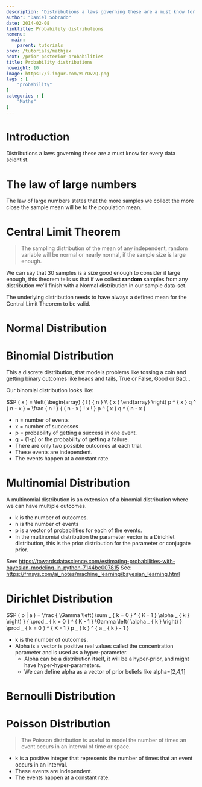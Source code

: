 ```yaml
---
description: "Distributions a laws governing these are a must know for every data scientist."
author: "Daniel Sobrado"
date: 2014-02-08
linktitle: Probability distributions
nomenu:
  main:
    parent: tutorials
prev: /tutorials/mathjax
next: /prior-posterior-probabilities
title: Probability distributions
noweight: 10
image: https://i.imgur.com/WLrOv2Q.png
tags : [
    "probability"
]
categories : [
    "Maths"
]
---
```


# Introduction

Distributions a laws governing these are a must know for every data scientist.

# The law of large numbers

The law of large numbers states that the more samples we collect the more close the sample mean will be to the population mean.

# Central Limit Theorem

>  The sampling distribution of the mean of any independent, random variable will be normal or nearly normal, if the sample size is large enough.

We can say that 30 samples is a size good enough to consider it large enough, this theorem tells us that if we collect **random** samples from any distribution we'll finish with a Normal distribution in our sample data-set.

The underlying distribution needs to have always a defined mean for the Central Limit Theorem to be valid.

# Normal Distribution

# Binomial Distribution

This a discrete distribution, that models problems like tossing a coin and getting binary outcomes like heads and tails, True or False, Good or Bad...

Our binomial distribution looks like:

<div id="el"><span>$$P ( x ) = \left( \begin{array} { l } { n } \\ { x } \end{array} \right) p ^ { x } q ^ { n - x } = \frac { n ! } { ( n - x ) ! x ! } p ^ { x } q ^ { n - x }</span></div>

* n = number of events
* x = number of successes
* p = probability of getting a success in one event.
* q = (1-p) or the probability of getting a failure.
* There are only two possible outcomes at each trial.
* These events are independent.
* The events happen at a constant rate.

# Multinomial Distribution

A multinomial distribution is an extension of a binomial distribution where we can have multiple outcomes.

* k is the number of outcomes.
* n is the number of events
* p is a vector of probabilities for each of the events.
* In the multinomial distribution the parameter vector is a Dirichlet distribution, this is the prior distribution for the parameter or conjugate prior.

See: https://towardsdatascience.com/estimating-probabilities-with-bayesian-modeling-in-python-7144be007815
See: https://frnsys.com/ai_notes/machine_learning/bayesian_learning.html

# Dirichlet Distribution

<div id="el"><span>$$P ( p | a ) = \frac { \Gamma \left( \sum _ { k = 0 } ^ { K - 1 } \alpha _ { k } \right) } { \prod _ { k = 0 } ^ { K - 1 } \Gamma \left( \alpha _ { k } \right) } \prod _ { k = 0 } ^ { K - 1 } p _ { k } ^ { a _ { k } - 1 }</span></div>

* k is the number of outcomes.
* Alpha is a vector is positive real values called the concentration parameter and is used as a hyper-parameter. 
    * Alpha can be a distribution itself, it will be a hyper-prior, and might have hyper-hyper-parameters.
    * We can define alpha as a vector of prior beliefs like alpha=[2,4,1]

# Bernoulli Distribution

# Poisson Distribution

> The Poisson distribution is useful to model the number of times an event occurs in an interval of time or space.

* k is a positive integer that represents the number of times that an event occurs in an interval.
* These events are independent.
* The events happen at a constant rate.
